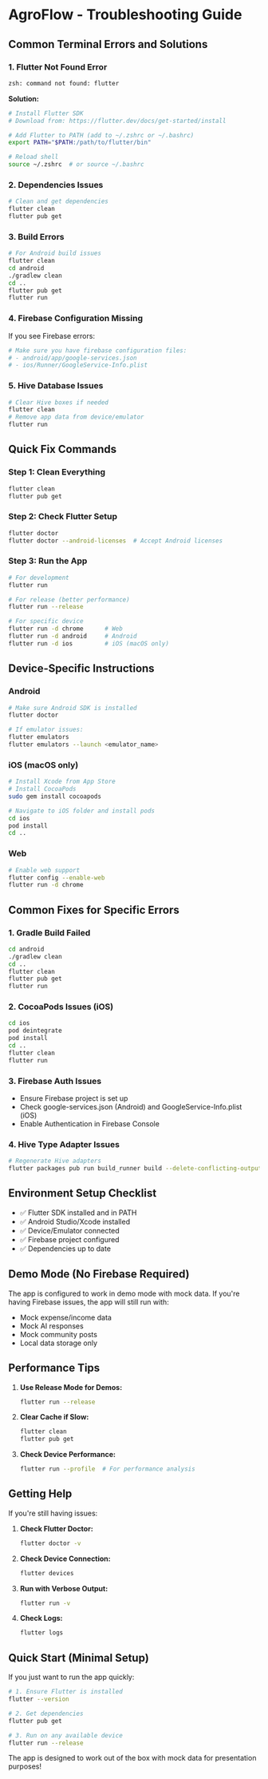 # AgroFlow - Troubleshooting Guide

## Common Terminal Errors and Solutions

### 1. **Flutter Not Found Error**
```bash
zsh: command not found: flutter
```

**Solution:**
```bash
# Install Flutter SDK
# Download from: https://flutter.dev/docs/get-started/install

# Add Flutter to PATH (add to ~/.zshrc or ~/.bashrc)
export PATH="$PATH:/path/to/flutter/bin"

# Reload shell
source ~/.zshrc  # or source ~/.bashrc
```

### 2. **Dependencies Issues**
```bash
# Clean and get dependencies
flutter clean
flutter pub get
```

### 3. **Build Errors**
```bash
# For Android build issues
flutter clean
cd android
./gradlew clean
cd ..
flutter pub get
flutter run
```

### 4. **Firebase Configuration Missing**
If you see Firebase errors:
```bash
# Make sure you have firebase configuration files:
# - android/app/google-services.json
# - ios/Runner/GoogleService-Info.plist
```

### 5. **Hive Database Issues**
```bash
# Clear Hive boxes if needed
flutter clean
# Remove app data from device/emulator
flutter run
```

## Quick Fix Commands

### Step 1: Clean Everything
```bash
flutter clean
flutter pub get
```

### Step 2: Check Flutter Setup
```bash
flutter doctor
flutter doctor --android-licenses  # Accept Android licenses
```

### Step 3: Run the App
```bash
# For development
flutter run

# For release (better performance)
flutter run --release

# For specific device
flutter run -d chrome      # Web
flutter run -d android     # Android
flutter run -d ios         # iOS (macOS only)
```

## Device-Specific Instructions

### Android
```bash
# Make sure Android SDK is installed
flutter doctor

# If emulator issues:
flutter emulators
flutter emulators --launch <emulator_name>
```

### iOS (macOS only)
```bash
# Install Xcode from App Store
# Install CocoaPods
sudo gem install cocoapods

# Navigate to iOS folder and install pods
cd ios
pod install
cd ..
```

### Web
```bash
# Enable web support
flutter config --enable-web
flutter run -d chrome
```

## Common Fixes for Specific Errors

### 1. **Gradle Build Failed**
```bash
cd android
./gradlew clean
cd ..
flutter clean
flutter pub get
flutter run
```

### 2. **CocoaPods Issues (iOS)**
```bash
cd ios
pod deintegrate
pod install
cd ..
flutter clean
flutter run
```

### 3. **Firebase Auth Issues**
- Ensure Firebase project is set up
- Check google-services.json (Android) and GoogleService-Info.plist (iOS)
- Enable Authentication in Firebase Console

### 4. **Hive Type Adapter Issues**
```bash
# Regenerate Hive adapters
flutter packages pub run build_runner build --delete-conflicting-outputs
```

## Environment Setup Checklist

- ✅ Flutter SDK installed and in PATH
- ✅ Android Studio/Xcode installed
- ✅ Device/Emulator connected
- ✅ Firebase project configured
- ✅ Dependencies up to date

## Demo Mode (No Firebase Required)

The app is configured to work in demo mode with mock data. If you're having Firebase issues, the app will still run with:
- Mock expense/income data
- Mock AI responses
- Mock community posts
- Local data storage only

## Performance Tips

1. **Use Release Mode for Demos:**
   ```bash
   flutter run --release
   ```

2. **Clear Cache if Slow:**
   ```bash
   flutter clean
   flutter pub get
   ```

3. **Check Device Performance:**
   ```bash
   flutter run --profile  # For performance analysis
   ```

## Getting Help

If you're still having issues:

1. **Check Flutter Doctor:**
   ```bash
   flutter doctor -v
   ```

2. **Check Device Connection:**
   ```bash
   flutter devices
   ```

3. **Run with Verbose Output:**
   ```bash
   flutter run -v
   ```

4. **Check Logs:**
   ```bash
   flutter logs
   ```

## Quick Start (Minimal Setup)

If you just want to run the app quickly:

```bash
# 1. Ensure Flutter is installed
flutter --version

# 2. Get dependencies
flutter pub get

# 3. Run on any available device
flutter run --release
```

The app is designed to work out of the box with mock data for presentation purposes!